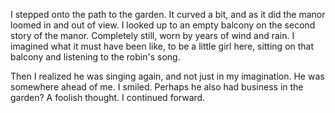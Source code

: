 I stepped onto the path to the garden. It curved a bit, and as it did the manor loomed in and out of view. I looked up to an empty balcony on the second story of the manor. Completely still, worn by years of wind and rain. I imagined what it must have been like, to be a little girl here, sitting on that balcony and listening to the robin's song.

Then I realized he was singing again, and not just in my imagination. He was somewhere ahead of me. I smiled. Perhaps he also had business in the garden? A foolish thought. I continued forward. 